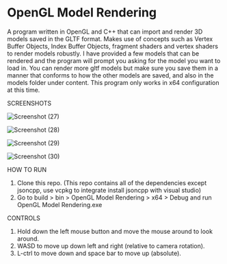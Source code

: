 # OpenGL Model Rendering

A program written in OpenGL and C++ that can import and render 3D models saved in the GLTF format. Makes use of concepts such as Vertex Buffer Objects, Index Buffer Objects, fragment shaders and vertex shaders to render models robustly. I have provided a few models that can be rendered and the program will prompt you asking for the model you want to load in. You can render more gltf models but make sure you save them in a manner that conforms to how the other models are saved, and also in the models folder under content. This program only works in x64 configuration at this time.


SCREENSHOTS

![Screenshot (27)](https://user-images.githubusercontent.com/75297748/209404079-e16b4e98-25b6-4fe6-ba2c-dda543d6b192.png)


![Screenshot (28)](https://user-images.githubusercontent.com/75297748/209404093-e9c6679c-bf2c-4d12-aca0-8689f8579206.png)


![Screenshot (29)](https://user-images.githubusercontent.com/75297748/209404106-3b9d24c6-9c2d-4275-898c-dc609fbf837c.png)


![Screenshot (30)](https://user-images.githubusercontent.com/75297748/209404112-ba078290-2e3d-4e4a-b8b0-8acceb6a3fb4.png)


HOW TO RUN
1. Clone this repo. (This repo contains all of the dependencies except jsoncpp, use vcpkg to integrate install jsoncpp with visual studio)
2. Go to build > bin > OpenGL Model Rendering > x64 > Debug and run OpenGL Model Rendering.exe


CONTROLS
1. Hold down the left mouse button and move the mouse around to look around.
2. WASD to move up down left and right (relative to camera rotation).
3. L-ctrl to move down and space bar to move up (absolute).
